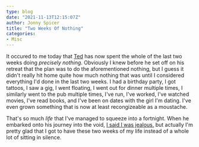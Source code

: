 ```yaml
---
type: blog
date: "2021-11-13T12:15:07Z"
author: Jonny Spicer
title: "Two Weeks Of Nothing"
categories:
- Misc
---
```

It occured to me today that [Ted](https://www.tedslocum.com/) has now spent the whole of the last two weeks doing *precisely nothing*. Obviously I knew before he set off on his retreat that the plan was to do the aforementioned nothing, but I guess it didn't really hit
home quite how much nothing that was until I considered everything I'd done in the last two weeks. I had a birthday party, I got tattoos, I saw a gig, I went floating, I went out for dinner multiple times, I similarly went to the pub multiple times, I've run, I've worked,
I've watched movies, I've read books, and I've been on dates with the girl I'm dating. I've even grown something that is now at least recongizeable as a moustache.

That's so much *life* that I've managed to squeeze into a fortnight. When he embarked onto his journey into the void, [I said I was jealous,](/blog/retreat-envy) but actually I'm pretty glad that I got to have these two weeks of my life instead of a whole lot of sitting
in silence.
